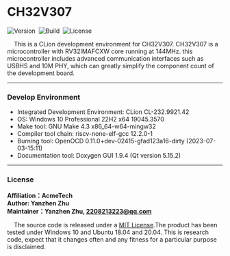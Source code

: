 # CH32V307

![Version](https://img.shields.io/badge/Version-1.0.2-brightgreen.svg)&nbsp;&nbsp;![Build](https://img.shields.io/badge/Build-Passed-success.svg)&nbsp;&nbsp;![License](https://img.shields.io/badge/License-MIT-blue.svg)

&nbsp;&nbsp;&nbsp;&nbsp;This is a CLion development environment for CH32V307. CH32V307 is a microcontroller with RV32IMAFCXW core running at 144MHz. this microcontroller includes advanced communication interfaces such as USBHS and 10M PHY, which can greatly simplify the component count of the development board.

***

### Develop Environment

+ Integrated Development Environment: CLion CL-232.9921.42
+ OS: Windows 10 Professional 22H2 x64 19045.3570
+ Make tool: GNU Make 4.3 x86_64-w64-mingw32
+ Compiler tool chain: riscv-none-elf-gcc 12.2.0-1
+ Burning tool: OpenOCD 0.11.0+dev-02415-gfad123a16-dirty (2023-07-03-15:11)
+ Documentation tool: Doxygen GUI 1.9.4 (Qt version 5.15.2)

***

### License

**Affiliation：AcmeTech<br>
Author: Yanzhen Zhu<br>
Maintainer：Yanzhen Zhu, 2208213223@qq.com**

&nbsp;&nbsp;&nbsp;&nbsp;The source code is released under a [MIT License](https://github.com/ZhuYanzhen1/CH32V307/blob/master/LICENSE).The product has been tested under Windows 10 and Ubuntu 18.04 and 20.04. This is research code, expect that it changes often and any fitness for a particular purpose is disclaimed.
